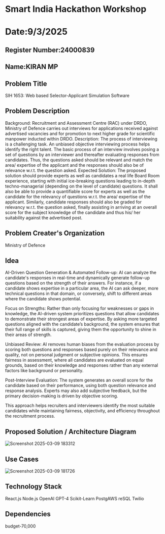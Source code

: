 # Smart India Hackathon Workshop
# Date:9/3/2025
## Register Number:24000839
## Name:KIRAN MP
## Problem Title
SIH 1653: Web based Selector-Applicant Simulation Software
## Problem Description
Background: Recruitment and Assessment Centre (RAC) under DRDO, Ministry of Defence carries out interviews for applications received against advertised vacancies and for promotion to next higher grade for scientific manpower inducted within DRDO. Description: The process of interviewing is a challenging task. An unbiased objective interviewing process helps identify the right talent. The basic process of an interview involves posing a set of questions by an interviewer and thereafter evaluating responses from candidates. Thus, the questions asked should be relevant and match the area/ expertise of the applicant and the responses should also be of relevance w.r.t. the question asked. Expected Solution: The proposed solution should provide experts as well as candidates a real life Board Room experience, starting with initial ice-breaking questions leading to in-depth techno-managerial (depending on the level of candidate) questions. It shall also be able to provide a quantifiable score for experts as well as the candidate for the relevancy of questions w.r.t. the area/ expertise of the applicant. Similarly, candidate responses should also be graded for relevancy w.r.t. the question asked, finally assisting in arriving at an overall score for the subject knowledge of the candidate and thus his/ her suitability against the advertised post.

## Problem Creater's Organization
Ministry of Defence

## Idea
AI-Driven Question Generation & Automated Follow-up:
AI can analyze the candidate's responses in real-time and dynamically generate follow-up questions based on the strength of their answers. For instance, if a candidate shows expertise in a particular area, the AI can ask deeper, more technical questions in that domain, or conversely, shift to different areas where the candidate shows potential. 

Focus on Strengths:
Rather than only focusing for weaknesses or gaps in knowledge, the AI-driven system prioritizes questions that allow candidates to demonstrate their strongest areas of expertise. By asking more targeted questions aligned with the candidate’s background, the system ensures that their full range of skills is captured, giving them the opportunity to shine in their areas of strength.

Unbiased Review:
AI removes human biases from the evaluation process by scoring both questions and responses based purely on their relevance and quality, not on personal judgment or subjective opinions. This ensures fairness in assessment, where all candidates are evaluated on equal grounds, based on their knowledge and responses rather than any external factors like background or personality.

Post-Interview Evaluation:
The system generates an overall score for the candidate based on their performance, using both question relevance and response analysis.
Experts may also add subjective feedback, but the primary decision-making is driven by objective scoring.

This approach helps recruiters and interviewers identify the most suitable candidates while maintaining fairness, objectivity, and efficiency throughout the recruitment process.


## Proposed Solution / Architecture Diagram
![Screenshot 2025-03-09 183312](https://github.com/user-attachments/assets/b6f962c6-b3ab-4eec-b740-3af667aff9cc)


## Use Cases
![Screenshot 2025-03-09 181726](https://github.com/user-attachments/assets/59a756f9-682c-46bf-bbfe-b66c3251da21)

## Technology Stack

React.js
Node.js
OpenAI GPT-4 
Scikit-Learn
PostgAWS reSQL 
Twilio 

## Dependencies
budget-70,000

